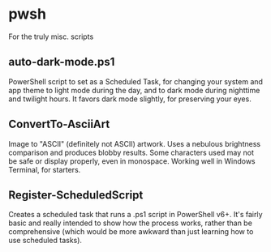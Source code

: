 # pwsh
For the truly misc. scripts

## auto-dark-mode.ps1
PowerShell script to set as a Scheduled Task, for changing your system and app theme to light mode during the day, and to dark mode during nighttime and twilight hours.
It favors dark mode slightly, for preserving your eyes.

## ConvertTo-AsciiArt
Image to "ASCII" (definitely not ASCII) artwork. Uses a nebulous brightness comparison and produces blobby results.
Some characters used may not be safe or display properly, even in monospace.
Working well in Windows Terminal, for starters.

## Register-ScheduledScript
Creates a scheduled task that runs a .ps1 script in PowerShell v6+.
It's fairly basic and really intended to show how the process works, rather than be comprehensive (which would be more awkward than just learning how to use scheduled tasks).
